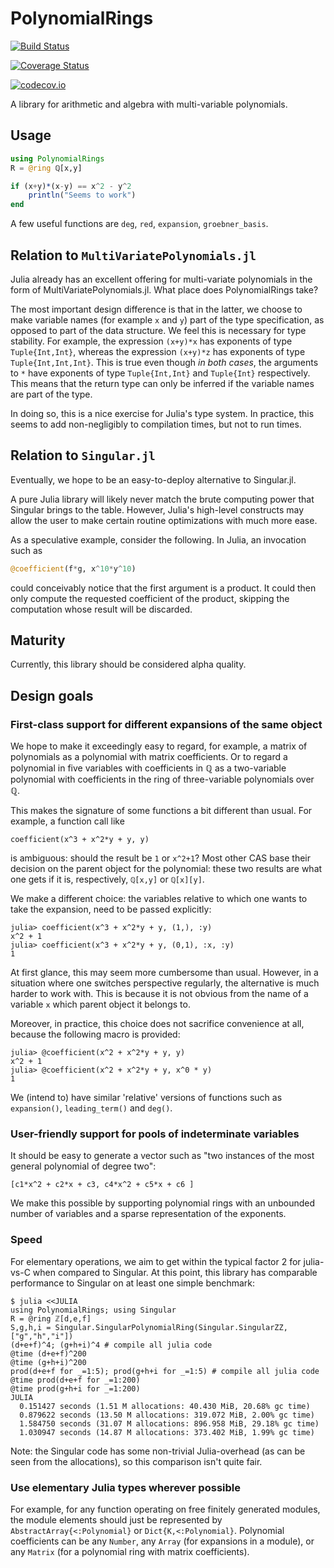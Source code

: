 # PolynomialRings

[![Build Status](https://travis-ci.org/tkluck/PolynomialRings.jl.svg?branch=master)](https://travis-ci.org/tkluck/PolynomialRings.jl)

[![Coverage Status](https://coveralls.io/repos/tkluck/PolynomialRings.jl/badge.svg?branch=master&service=github)](https://coveralls.io/github/tkluck/PolynomialRings.jl?branch=master)

[![codecov.io](http://codecov.io/github/tkluck/PolynomialRings.jl/coverage.svg?branch=master)](http://codecov.io/github/tkluck/PolynomialRings.jl?branch=master)

A library for arithmetic and algebra with multi-variable polynomials.

## Usage

```julia
using PolynomialRings
R = @ring ℚ[x,y]

if (x+y)*(x-y) == x^2 - y^2
    println("Seems to work")
end
```

A few useful functions are `deg`, `red`, `expansion`, `groebner_basis`.

## Relation to `MultiVariatePolynomials.jl`

Julia already has an excellent offering for multi-variate polynomials in the
form of MultiVariatePolynomials.jl. What place does PolynomialRings take?

The most important design difference is that in the latter, we choose to make
variable names (for example `x` and `y`) part of the type specification, as
opposed to part of the data structure.  We feel this is necessary for type
stability. For example, the expression `(x+y)*x` has exponents of type
`Tuple{Int,Int}`, whereas the expression `(x+y)*z` has exponents of type
`Tuple{Int,Int,Int}`. This is true even though *in both cases*, the arguments
to `*` have exponents of type `Tuple{Int,Int}` and `Tuple{Int}` respectively.
This means that the return type can only be inferred if the variable names are
part of the type.

In doing so, this is a nice exercise for Julia's type system. In practice, this
seems to add non-negligibly to compilation times, but not to run times.

## Relation to `Singular.jl`

Eventually, we hope to be an easy-to-deploy alternative to Singular.jl.

A pure Julia library will likely never match the brute computing power that
Singular brings to the table. However, Julia's high-level constructs may allow
the user to make certain routine optimizations with much more ease.

As a speculative example, consider the following. In Julia, an invocation such
as

```julia
@coefficient(f*g, x^10*y^10)
```

could conceivably notice that the first argument is a product. It could then
only compute the requested coefficient of the product, skipping the computation
whose result will be discarded.

## Maturity

Currently, this library should be considered alpha quality.

## Design goals

### First-class support for different expansions of the same object

We hope to make it exceedingly easy to regard, for example, a matrix of
polynomials as a polynomial with matrix coefficients. Or to regard a
polynomial in five variables with coefficients in ℚ as a two-variable
polynomial with coefficients in the ring of three-variable polynomials
over ℚ.

This makes the signature of some functions a bit different than usual.
For example, a function call like

    coefficient(x^3 + x^2*y + y, y)

is ambiguous: should the result be `1` or `x^2+1`? Most other CAS base
their decision on the parent object for the polynomial: these two results
are what one gets if it is, respectively, `ℚ[x,y]` or `ℚ[x][y]`.

We make a different choice: the variables relative to which one wants to
take the expansion, need to be passed explicitly:

    julia> coefficient(x^3 + x^2*y + y, (1,), :y)
    x^2 + 1
    julia> coefficient(x^3 + x^2*y + y, (0,1), :x, :y)
    1

At first glance, this may seem more cumbersome than usual. However, in a
situation where one switches perspective regularly, the alternative is much
harder to work with. This is because it is not obvious from the name of a
variable `x` which parent object it belongs to.

Moreover, in practice, this choice does not sacrifice convenience at all,
because the following macro is provided:

    julia> @coefficient(x^2 + x^2*y + y, y)
    x^2 + 1
    julia> @coefficient(x^2 + x^2*y + y, x^0 * y)
    1

We (intend to) have similar 'relative' versions of functions such as
`expansion()`, `leading_term()` and `deg()`.

### User-friendly support for pools of indeterminate variables

It should be easy to generate a vector such as "two instances of the most
general polynomial of degree two":

    [c1*x^2 + c2*x + c3, c4*x^2 + c5*x + c6 ]

We make this possible by supporting polynomial rings with an unbounded
number of variables and a sparse representation of the exponents.

### Speed

For elementary operations, we aim to get within the typical factor 2 for
julia-vs-C when compared to Singular. At this point, this library has
comparable performance to Singular on at least one simple benchmark:

    $ julia <<JULIA
    using PolynomialRings; using Singular
    R = @ring ℤ[d,e,f]
    S,g,h,i = Singular.SingularPolynomialRing(Singular.SingularZZ, ["g","h","i"])
    (d+e+f)^4; (g+h+i)^4 # compile all julia code
    @time (d+e+f)^200
    @time (g+h+i)^200
    prod(d+e+f for _=1:5); prod(g+h+i for _=1:5) # compile all julia code
    @time prod(d+e+f for _=1:200)
    @time prod(g+h+i for _=1:200)
    JULIA
      0.151427 seconds (1.51 M allocations: 40.430 MiB, 20.68% gc time)
      0.879622 seconds (13.50 M allocations: 319.072 MiB, 2.00% gc time)
      1.584750 seconds (31.07 M allocations: 896.958 MiB, 29.18% gc time)
      1.030947 seconds (14.87 M allocations: 373.402 MiB, 1.99% gc time)


Note: the Singular code has some non-trivial Julia-overhead (as can be seen
from the allocations), so this comparison isn't quite fair.

### Use elementary Julia types wherever possible

For example, for any function operating on free finitely generated modules, the
module elements should just be represented by `AbstractArray{<:Polynomial}` or
`Dict{K,<:Polynomial}`. Polynomial coefficients can be any `Number`, any
`Array` (for expansions in a module), or any `Matrix` (for a polynomial ring
with matrix coefficients).
